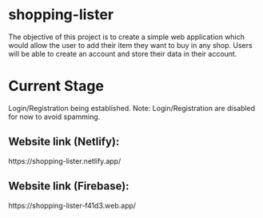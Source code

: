 # shopping-lister
The objective of this project is to create a simple web application which would allow the user to add their item they want to buy in any shop. Users will be able to create an account and store their data in their account.

# Current Stage
Login/Registration being established. Note: Login/Registration are disabled for now to avoid spamming.

<h2>Website link (Netlify):</h2>
<p>https://shopping-lister.netlify.app/</p>

<h2>Website link (Firebase):</h2>
<p>https://shopping-lister-f41d3.web.app/</p>

